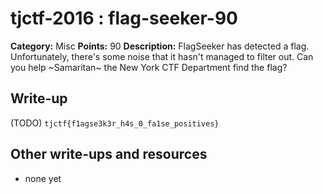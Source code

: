 # tjctf-2016 : flag-seeker-90

**Category:** Misc
**Points:** 90
**Description:** FlagSeeker has detected a flag. Unfortunately, there's some noise that it hasn't managed to filter out. Can you help ~Samaritan~ the New York CTF Department find the flag?

## Write-up

(TODO)
`tjctf{f1agse3k3r_h4s_0_fa1se_positives}`

## Other write-ups and resources

* none yet
